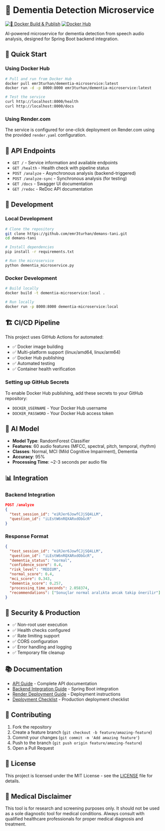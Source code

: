 # 🧠 Dementia Detection Microservice

[![🐳 Docker Build & Publish](https://github.com/emr3turhan/demans-tani/actions/workflows/docker-publish.yml/badge.svg)](https://github.com/emr3turhan/demans-tani/actions/workflows/docker-publish.yml)
[![Docker Hub](https://img.shields.io/docker/pulls/emr3turhan/dementia-microservice)](https://hub.docker.com/r/emr3turhan/dementia-microservice)

AI-powered microservice for dementia detection from speech audio analysis, designed for Spring Boot backend integration.

## 🚀 Quick Start

### Using Docker Hub

```bash
# Pull and run from Docker Hub
docker pull emr3turhan/dementia-microservice:latest
docker run -d -p 8000:8000 emr3turhan/dementia-microservice:latest

# Test the service
curl http://localhost:8000/health
curl http://localhost:8000/docs
```

### Using Render.com

The service is configured for one-click deployment on Render.com using the provided `render.yaml` configuration.

## 📡 API Endpoints

- `GET /` - Service information and available endpoints
- `GET /health` - Health check with pipeline status
- `POST /analyze` - Asynchronous analysis (backend-triggered)
- `POST /analyze-sync` - Synchronous analysis (for testing)
- `GET /docs` - Swagger UI documentation
- `GET /redoc` - ReDoc API documentation

## 🔧 Development

### Local Development

```bash
# Clone the repository
git clone https://github.com/emr3turhan/demans-tani.git
cd demans-tani

# Install dependencies
pip install -r requirements.txt

# Run the microservice
python dementia_microservice.py
```

### Docker Development

```bash
# Build locally
docker build -t dementia-microservice:local .

# Run locally
docker run -p 8000:8000 dementia-microservice:local
```

## 🏗️ CI/CD Pipeline

This project uses GitHub Actions for automated:

- ✅ Docker image building
- ✅ Multi-platform support (linux/amd64, linux/arm64)
- ✅ Docker Hub publishing
- ✅ Automated testing
- ✅ Container health verification

### Setting up GitHub Secrets

To enable Docker Hub publishing, add these secrets to your GitHub repository:

- `DOCKER_USERNAME` - Your Docker Hub username
- `DOCKER_PASSWORD` - Your Docker Hub access token

## 🔬 AI Model

- **Model Type**: RandomForest Classifier
- **Features**: 60 audio features (MFCC, spectral, pitch, temporal, rhythm)
- **Classes**: Normal, MCI (Mild Cognitive Impairment), Dementia
- **Accuracy**: 95%
- **Processing Time**: ~2-3 seconds per audio file

## 📊 Integration

### Backend Integration

```json
POST /analyze
{
  "test_session_id": "eiRJer6JowfCJjSQ4LLM",
  "question_id": "iLEstW6nRQXARxdObGcR"
}
```

### Response Format

```json
{
  "test_session_id": "eiRJer6JowfCJjSQ4LLM",
  "question_id": "iLEstW6nRQXARxdObGcR",
  "dementia_status": "normal",
  "confidence_score": 0.4,
  "risk_level": "MEDIUM",
  "normal_score": 0.4,
  "mci_score": 0.343,
  "dementia_score": 0.257,
  "processing_time_seconds": 2.058374,
  "recommendations": ["Sonuçlar normal aralıkta ancak takip önerilir"]
}
```

## 🔐 Security & Production

- ✅ Non-root user execution
- ✅ Health checks configured
- ✅ Rate limiting support
- ✅ CORS configuration
- ✅ Error handling and logging
- ✅ Temporary file cleanup

## 📚 Documentation

- [API Guide](API_GUIDE.md) - Complete API documentation
- [Backend Integration Guide](BACKEND_INTEGRATION_GUIDE.md) - Spring Boot integration
- [Render Deployment Guide](RENDER_DEPLOYMENT_GUIDE.md) - Deployment instructions
- [Deployment Checklist](DEPLOYMENT_CHECKLIST.md) - Production deployment checklist

## 🤝 Contributing

1. Fork the repository
2. Create a feature branch (`git checkout -b feature/amazing-feature`)
3. Commit your changes (`git commit -m 'Add amazing feature'`)
4. Push to the branch (`git push origin feature/amazing-feature`)
5. Open a Pull Request

## 📄 License

This project is licensed under the MIT License - see the [LICENSE](LICENSE) file for details.

## 🏥 Medical Disclaimer

This tool is for research and screening purposes only. It should not be used as a sole diagnostic tool for medical conditions. Always consult with qualified healthcare professionals for proper medical diagnosis and treatment.
